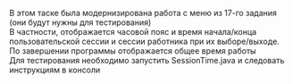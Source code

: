 <pr>В этом таске была модернизирована работа с меню из 17-го задания (они будут нужны для тестирования)<br></pr>
<pr>В частности, отображается часовой пояс и время начала/конца пользовательской сессии и сессии работника при их выборе/выходе.<br></pr>
<pr>По завершении программы отображается общее время работы<br></pr>
<pr>Для тестирования необходимо запустить SessionTime.java и следовать инструкциям в консоли</pr>
